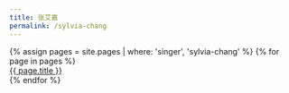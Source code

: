```yaml
---
title: 张艾嘉
permalink: /sylvia-chang
---
```


<div class='d-flex flex-row flex-wrap'>
  {% assign pages = site.pages | where: 'singer', 'sylvia-chang' %}
  {% for page in pages %}
  <div class="col-12">
    <a href="{{ page.permalink }}">
      <span class="chinese-title-h3">{{ page.title }}</span>
    </a>
  </div>
  {% endfor %}
</div>
